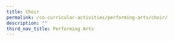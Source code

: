 ```yaml
---
title: Choir
permalink: /co-curricular-activities/performing-arts/choir/
description: ""
third_nav_title: Performing Arts
---
```

